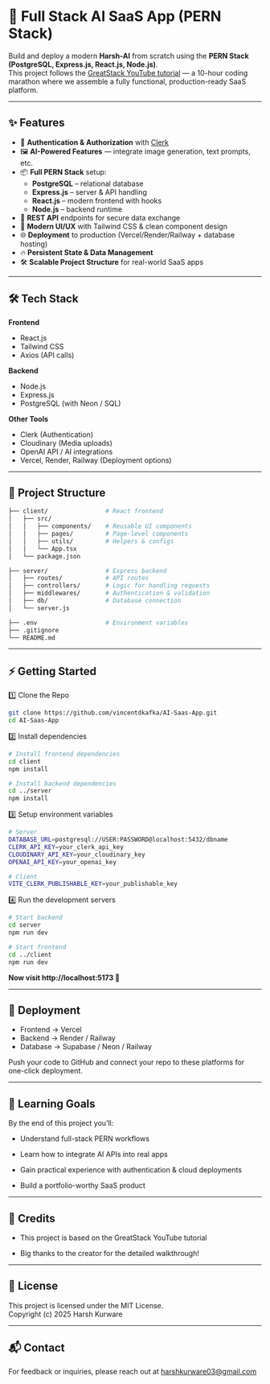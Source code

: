 # 🚀 Full Stack AI SaaS App (PERN Stack)

Build and deploy a modern **Harsh-AI** from scratch using the **PERN Stack (PostgreSQL, Express.js, React.js, Node.js)**.  
This project follows the [GreatStack YouTube tutorial](https://www.youtube.com/watch?v=RkYIWg5XAnI) — a 10-hour coding marathon where we assemble a fully functional, production-ready SaaS platform.

---

## ✨ Features

- 🔑 **Authentication & Authorization** with [Clerk](https://clerk.com)  
- 🖼 **AI-Powered Features** — integrate image generation, text prompts, etc.  
- 📦 **Full PERN Stack** setup:  
  - **PostgreSQL** – relational database  
  - **Express.js** – server & API handling  
  - **React.js** – modern frontend with hooks  
  - **Node.js** – backend runtime  
- 📡 **REST API** endpoints for secure data exchange  
- 🎨 **Modern UI/UX** with Tailwind CSS & clean component design  
- 🌐 **Deployment** to production (Vercel/Render/Railway + database hosting)  
- 🔥 **Persistent State & Data Management**  
- 🛠 **Scalable Project Structure** for real-world SaaS apps

---

## 🛠️ Tech Stack

**Frontend**
- React.js  
- Tailwind CSS  
- Axios (API calls)  

**Backend**
- Node.js  
- Express.js  
- PostgreSQL (with Neon / SQL)  

**Other Tools**
- Clerk (Authentication)  
- Cloudinary (Media uploads)  
- OpenAI API / AI integrations  
- Vercel, Render, Railway (Deployment options)  

---

## 📂 Project Structure

```bash
├── client/                # React frontend
│   ├── src/
│   │   ├── components/    # Reusable UI components
│   │   ├── pages/         # Page-level components
│   │   ├── utils/         # Helpers & configs
│   │   └── App.tsx
│   └── package.json

├── server/                # Express backend
│   ├── routes/            # API routes
│   ├── controllers/       # Logic for handling requests
│   ├── middlewares/       # Authentication & validation
│   ├── db/                # Database connection
│   └── server.js

├── .env                   # Environment variables
├── .gitignore
└── README.md
```

---


## ⚡ Getting Started

1️⃣ Clone the Repo
```bash
git clone https://github.com/vincentdkafka/AI-Saas-App.git
cd AI-Saas-App
```


2️⃣ Install dependencies
```bash
# Install frontend dependencies
cd client
npm install

# Install backend dependencies
cd ../server
npm install

```

3️⃣ Setup environment variables

```bash
# Server
DATABASE_URL=postgresql://USER:PASSWORD@localhost:5432/dbname
CLERK_API_KEY=your_clerk_api_key
CLOUDINARY_API_KEY=your_cloudinary_key
OPENAI_API_KEY=your_openai_key

# Client
VITE_CLERK_PUBLISHABLE_KEY=your_publishable_key

```

4️⃣ Run the development servers

```bash
# Start backend
cd server
npm run dev

# Start frontend
cd ../client
npm run dev

```
**Now visit http://localhost:5173 🎉**

---

## 🚀 Deployment

- Frontend → Vercel
- Backend → Render
 / Railway
- Database → Supabase
 / Neon
 / Railway

Push your code to GitHub and connect your repo to these platforms for one-click deployment.

---


## 🧠 Learning Goals

By the end of this project you’ll:

- Understand full-stack PERN workflows

- Learn how to integrate AI APIs into real apps

- Gain practical experience with authentication & cloud deployments

- Build a portfolio-worthy SaaS product


---

## 🙌 Credits

- This project is based on the GreatStack YouTube tutorial

- Big thanks to the creator for the detailed walkthrough!


---


## 📜 License

This project is licensed under the MIT License.  
Copyright (c) 2025 Harsh Kurware 

---
## 📬 Contact
For feedback or inquiries, please reach out at harshkurware03@gmail.com



